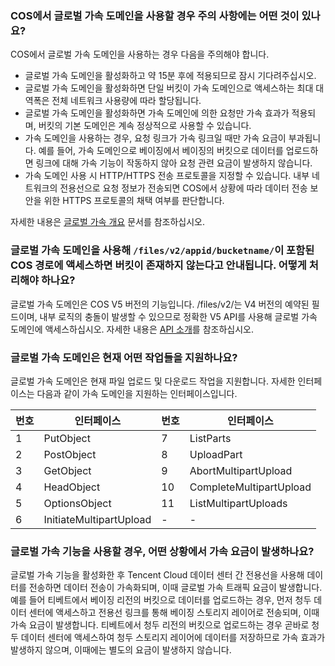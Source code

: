 ### COS에서 글로벌 가속 도메인을 사용할 경우 주의 사항에는 어떤 것이 있나요?

COS에서 글로벌 가속 도메인을 사용하는 경우 다음을 주의해야 합니다.
- 글로벌 가속 도메인을 활성화하고 약 15분 후에 적용되므로 잠시 기다려주십시오.
- 글로벌 가속 도메인을 활성화하면 단일 버킷이 가속 도메인으로 액세스하는 최대 대역폭은 전체 네트워크 사용량에 따라 할당됩니다.
- 글로벌 가속 도메인을 활성화하면 가속 도메인에 의한 요청만 가속 효과가 적용되며, 버킷의 기본 도메인은 계속 정상적으로 사용할 수 있습니다.
- 가속 도메인을 사용하는 경우, 요청 링크가 가속 링크일 때만 가속 요금이 부과됩니다. 예를 들어, 가속 도메인으로 베이징에서 베이징의 버킷으로 데이터를 업로드하면 링크에 대해 가속 기능이 작동하지 않아 요청 관련 요금이 발생하지 않습니다.
- 가속 도메인 사용 시 HTTP/HTTPS 전송 프로토콜을 지정할 수 있습니다. 내부 네트워크의 전용선으로 요청 정보가 전송되면 COS에서 상황에 따라 데이터 전송 보안을 위한 HTTPS 프로토콜의 채택 여부를 판단합니다.

자세한 내용은 [글로벌 가속 개요](https://intl.cloud.tencent.com/document/product/436/33409) 문서를 참조하십시오.

### 글로벌 가속 도메인을 사용해 `/files/v2/appid/bucketname/`이 포함된 COS 경로에 액세스하면 버킷이 존재하지 않는다고 안내됩니다. 어떻게 처리해야 하나요?

글로벌 가속 도메인은 COS V5 버전의 기능입니다. /files/v2/는 V4 버전의 예약된 필드이며, 내부 로직의 충돌이 발생할 수 있으므로 정확한 V5 API를 사용해 글로벌 가속 도메인에 액세스하십시오. 자세한 내용은 [API 소개](https://intl.cloud.tencent.com/document/product/436/7751)를 참조하십시오.

### 글로벌 가속 도메인은 현재 어떤 작업들을 지원하나요?

글로벌 가속 도메인은 현재 파일 업로드 및 다운로드 작업을 지원합니다. 자세한 인터페이스는 다음과 같이 가속 도메인을 지원하는 인터페이스입니다.

| 번호 | 인터페이스                    | 번호 | 인터페이스                    |
| ---- | ----------------------- | ---- | ----------------------- |
| 1    | PutObject               | 7    | ListParts               |
| 2    | PostObject              | 8    | UploadPart              |
| 3    | GetObject               | 9    | AbortMultipartUpload    |
| 4    | HeadObject              | 10   | CompleteMultipartUpload |
| 5    | OptionsObject           | 11   | ListMultipartUploads    |
| 6    | InitiateMultipartUpload | -     | -                        |


### 글로벌 가속 기능을 사용할 경우, 어떤 상황에서 가속 요금이 발생하나요?

글로벌 가속 기능을 활성화한 후 Tencent Cloud 데이터 센터 간 전용선을 사용해 데이터를 전송하면 데이터 전송이 가속화되며, 이때 글로벌 가속 트래픽 요금이 발생합니다. 예를 들어 티베트에서 베이징 리전의 버킷으로 데이터를 업로드하는 경우, 먼저 청두 데이터 센터에 액세스하고 전용선 링크를 통해 베이징 스토리지 레이어로 전송되며, 이때 가속 요금이 발생합니다. 티베트에서 청두 리전의 버킷으로 업로드하는 경우 곧바로 청두 데이터 센터에 액세스하여 청두 스토리지 레이어에 데이터를 저장하므로 가속 효과가 발생하지 않으며, 이때에는 별도의 요금이 발생하지 않습니다.
